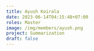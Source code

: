 ```yaml
---
title: Ayush Koirala
date: 2023-06-14T04:15:48+07:00
roles: Master
image: /img/members/ayush.png
project: Summarization
draft: false
---
```


